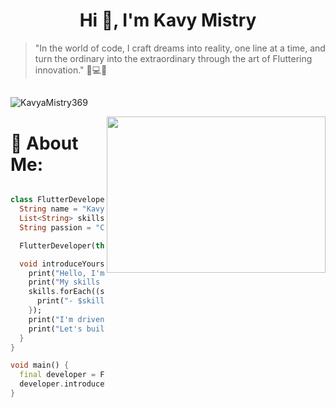 
<h1 align="center">Hi 👋, I'm Kavy Mistry</h1>

>  "In the world of code, I craft dreams into reality, one line at a time, and turn the ordinary into the extraordinary through the art of Fluttering innovation." 🚀💻✨

##
<p align="left"> <img src="https://komarev.com/ghpvc/?username=iamjaygondaliya&label=Profile%20views&color=0e75b6&style=flat" alt="KavyaMistry369" /> </p>


 <p><img align="right" width="350" height="250"  src='https://camo.githubusercontent.com/2d74e5bb8437158e8e03f146db949b974c13df30804383207563ec797213182c/68747470733a2f2f6d656469612e67697068792e636f6d2f6d656469612f663369774a464f564f777579374b364646772f67697068792e676966' /></p>

# 💫 About Me:

``` dart

class FlutterDeveloper {
  String name = "Kavya Mistry";
  List<String> skills = ["C", "C++", "Dart", "Flutter", "SQL", "PHP", "Figma", "Firebase", "Prompt Engineering"];
  String passion = "Creating amazing mobile experiences";

  FlutterDeveloper(this.name);

  void introduceYourself() {
    print("Hello, I'm $name, a passionate Flutter developer.");
    print("My skills include:");
    skills.forEach((skill) {
      print("- $skill");
    });
    print("I'm driven by my passion for $passion.");
    print("Let's build some incredible apps together!");
  }
}

void main() {
  final developer = FlutterDeveloper("Kavya Mistry");
  developer.introduceYourself();
}

```




